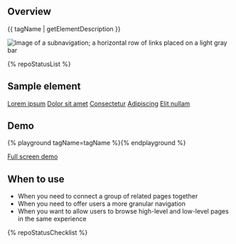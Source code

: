 ## Overview

{{ tagName | getElementDescription }}

<uxdot-example width-adjustment="872px">
  <img src="{{ './subnav-sample.png' | url }}" alt="Image of a subnavigation; a horizontal row of links placed on a light gray bar">
</uxdot-example>


{% repoStatusList %}

## Sample element

<rh-subnav>
  <a href="#" active>Lorem ipsum</a>
  <a href="#">Dolor sit amet</a>
  <a href="#">Consectetur</a>
  <a href="#">Adipiscing</a>
  <a href="#">Elit nullam</a>
</rh-subnav>

## Demo

{% playground tagName=tagName %}{% endplayground %}

<rh-cta><a href="{{ './demo/' | url }}">Full screen demo</a></rh-cta>


## When to use

  - When you need to connect a group of related pages together
  - When you need to offer users a more granular navigation
  - When you want to allow users to browse high-level and low-level pages in the 
    same experience

{% repoStatusChecklist %}
